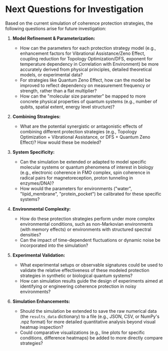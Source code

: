 # Next Questions for Investigation

Based on the current simulation of coherence protection strategies, the following questions arise for future investigation:

1.  **Model Refinement & Parameterization:**
    *   How can the parameters for each protection strategy model (e.g., enhancement factors for Vibrational Assistance/Zeno Effect, coupling reduction for Topology Optimization/DFS, exponent for temperature dependency in Correlation with Environment) be more accurately derived from physical principles, detailed theoretical models, or experimental data?
    *   For strategies like Quantum Zeno Effect, how can the model be improved to reflect dependency on measurement frequency or strength, rather than a flat multiplier?
    *   How can the "molecular size parameter" be mapped to more concrete physical properties of quantum systems (e.g., number of qubits, spatial extent, energy level structure)?

2.  **Combining Strategies:**
    *   What are the potential synergistic or antagonistic effects of combining different protection strategies (e.g., Topology Optimization + Vibrational Assistance, or DFS + Quantum Zeno Effect)? How would these be modeled?

3.  **System Specificity:**
    *   Can the simulation be extended or adapted to model specific molecular systems or quantum phenomena of interest in biology (e.g., electronic coherence in FMO complex, spin coherence in radical pairs for magnetoreception, proton tunneling in enzymes/DNA)?
    *   How would the parameters for environments ("water", "lipid_membrane", "protein_pocket") be calibrated for these specific systems?

4.  **Environmental Complexity:**
    *   How do these protection strategies perform under more complex environmental conditions, such as non-Markovian environments (with memory effects) or environments with structured spectral densities?
    *   Can the impact of time-dependent fluctuations or dynamic noise be incorporated into the simulation?

5.  **Experimental Validation:**
    *   What experimental setups or observable signatures could be used to validate the relative effectiveness of these modeled protection strategies in synthetic or biological quantum systems?
    *   How can simulation results guide the design of experiments aimed at identifying or engineering coherence protection in noisy environments?

6.  **Simulation Enhancements:**
    *   Should the simulation be extended to save the raw numerical data (the `results_data` dictionary) to a file (e.g., JSON, CSV, or NumPy's .npz format) for more detailed quantitative analysis beyond visual heatmap inspection?
    *   Could comparative visualizations (e.g., line plots for specific conditions, difference heatmaps) be added to more directly compare strategies?
